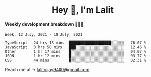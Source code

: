 <h1 align="center">Hey 👋, I'm Lalit</h1>

#### Weekly development breakdown 👨🏻‍💻
<!--START_SECTION:waka-->
```text
Week: 12 July, 2021 - 18 July, 2021

TypeScript   24 hrs 18 mins  ███████████████████░░░░░░   76.07 % 
JavaScript   3 hrs 58 mins   ███░░░░░░░░░░░░░░░░░░░░░░   12.46 % 
Other        1 hr 17 mins    █░░░░░░░░░░░░░░░░░░░░░░░░   04.07 % 
JSON         1 hr 12 mins    █░░░░░░░░░░░░░░░░░░░░░░░░   03.77 % 
CSS          44 mins         ▓░░░░░░░░░░░░░░░░░░░░░░░░   02.31 % 
```
<!--END_SECTION:waka-->

Reach me at → lalitvijay9480@gmail.com
